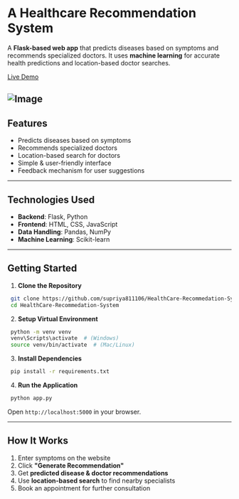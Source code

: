 # **A Healthcare Recommendation System**  
 
A **Flask-based web app** that predicts diseases based on symptoms and recommends specialized doctors. It uses **machine learning** for accurate health predictions and location-based doctor searches.  

[Live Demo](https://healthcare-recommedation-system.onrender.com)

![Image](https://github.com/user-attachments/assets/4a0d70f3-f255-4b17-86a2-4fefe5fb2736)
---

## **Features**  
- Predicts diseases based on symptoms  
- Recommends specialized doctors  
- Location-based search for doctors  
- Simple & user-friendly interface  
- Feedback mechanism for user suggestions  

---

## **Technologies Used**  
- **Backend**: Flask, Python  
- **Frontend**: HTML, CSS, JavaScript  
- **Data Handling**: Pandas, NumPy  
- **Machine Learning**: Scikit-learn  

---

## **Getting Started**  

1. **Clone the Repository**  
```bash
 git clone https://github.com/supriya811106/HealthCare-Recommedation-System.git
 cd HealthCare-Recommedation-System
```

2. **Setup Virtual Environment**  
```bash
 python -m venv venv
 venv\Scripts\activate  # (Windows)  
 source venv/bin/activate  # (Mac/Linux)
```

3. **Install Dependencies**  
```bash
 pip install -r requirements.txt
```

4. **Run the Application**  
```bash
 python app.py
```
Open `http://localhost:5000` in your browser.  

---

## **How It Works**  
1. Enter symptoms on the website  
2. Click **"Generate Recommendation"**  
3. Get **predicted disease & doctor recommendations**  
4. Use **location-based search** to find nearby specialists  
5. Book an appointment for further consultation  

